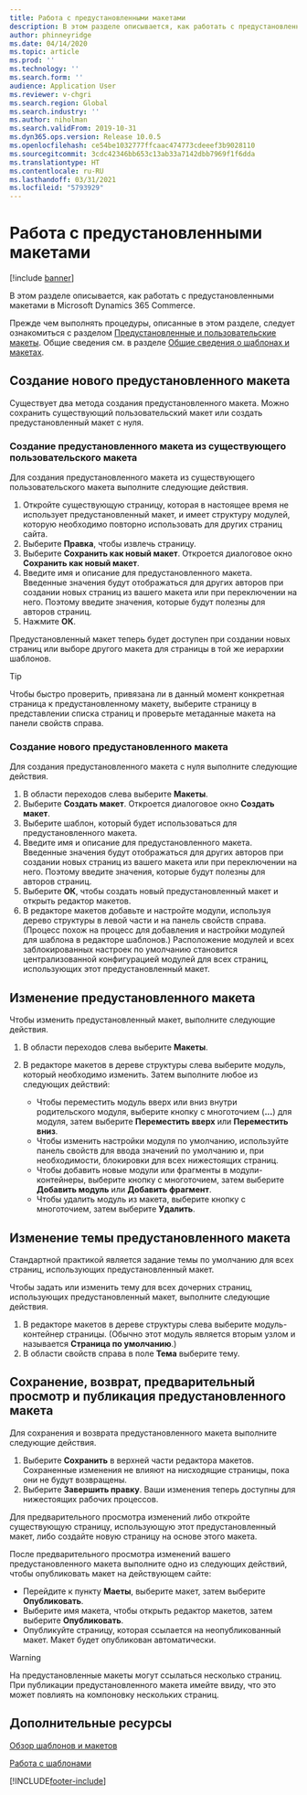 ```yaml
---
title: Работа с предустановленными макетами
description: В этом разделе описывается, как работать с предустановленными макетами в Microsoft Dynamics 365 Commerce.
author: phinneyridge
ms.date: 04/14/2020
ms.topic: article
ms.prod: ''
ms.technology: ''
ms.search.form: ''
audience: Application User
ms.reviewer: v-chgri
ms.search.region: Global
ms.search.industry: ''
ms.author: niholman
ms.search.validFrom: 2019-10-31
ms.dyn365.ops.version: Release 10.0.5
ms.openlocfilehash: ce54be1032777ffcaac474773cdeeef3b9028110
ms.sourcegitcommit: 3cdc42346bb653c13ab33a7142dbb7969f1f6dda
ms.translationtype: HT
ms.contentlocale: ru-RU
ms.lasthandoff: 03/31/2021
ms.locfileid: "5793929"
---
```

# <a name="work-with-preset-layouts"></a>Работа с предустановленными макетами

[!include [banner](includes/banner.md)]

В этом разделе описывается, как работать с предустановленными макетами в Microsoft Dynamics 365 Commerce.

Прежде чем выполнять процедуры, описанные в этом разделе, следует ознакомиться с разделом [Предустановленные и пользовательские макеты](templates-layouts-overview.md#preset-and-custom-layouts). Общие сведения см. в разделе [Общие сведения о шаблонах и макетах](templates-layouts-overview.md).

## <a name="create-a-new-preset-layout"></a>Создание нового предустановленного макета

Существует два метода создания предустановленного макета. Можно сохранить существующий пользовательский макет или создать предустановленный макет с нуля.

### <a name="create-a-preset-layout-from-an-existing-custom-layout"></a>Создание предустановленного макета из существующего пользовательского макета

Для создания предустановленного макета из существующего пользовательского макета выполните следующие действия.

1. Откройте существующую страницу, которая в настоящее время не использует предустановленный макет, и имеет структуру модулей, которую необходимо повторно использовать для других страниц сайта.
1. Выберите **Правка**, чтобы извлечь страницу.
1. Выберите **Сохранить как новый макет**. Откроется диалоговое окно **Сохранить как новый макет**.
1. Введите имя и описание для предустановленного макета. Введенные значения будут отображаться для других авторов при создании новых страниц из вашего макета или при переключении на него. Поэтому введите значения, которые будут полезны для авторов страниц.
1. Нажмите **ОК**.

Предустановленный макет теперь будет доступен при создании новых страниц или выборе другого макета для страницы в той же иерархии шаблонов.

> [!TIP]
> Чтобы быстро проверить, привязана ли в данный момент конкретная страница к предустановленному макету, выберите страницу в представлении списка страниц и проверьте метаданные макета на панели свойств справа.

### <a name="create-a-new-preset-layout"></a>Создание нового предустановленного макета

Для создания предустановленного макета с нуля выполните следующие действия.

1. В области переходов слева выберите **Макеты**.
1. Выберите **Создать макет**. Откроется диалоговое окно **Создать макет**.
1. Выберите шаблон, который будет использоваться для предустановленного макета.
1. Введите имя и описание для предустановленного макета. Введенные значения будут отображаться для других авторов при создании новых страниц из вашего макета или при переключении на него. Поэтому введите значения, которые будут полезны для авторов страниц.
1. Выберите **ОК**, чтобы создать новый предустановленный макет и открыть редактор макетов.
1. В редакторе макетов добавьте и настройте модули, используя дерево структуры в левой части и на панель свойств справа. (Процесс похож на процесс для добавления и настройки модулей для шаблона в редакторе шаблонов.) Расположение модулей и всех заблокированных настроек по умолчанию становится централизованной конфигурацией модулей для всех страниц, использующих этот предустановленный макет.

## <a name="modify-a-preset-layout"></a>Изменение предустановленного макета

Чтобы изменить предустановленный макет, выполните следующие действия.

1. В области переходов слева выберите **Макеты**.
1. В редакторе макетов в дереве структуры слева выберите модуль, который необходимо изменить. Затем выполните любое из следующих действий:

    - Чтобы переместить модуль вверх или вниз внутри родительского модуля, выберите кнопку с многоточием (**...**) для модуля, затем выберите **Переместить вверх** или **Переместить вниз**.
    - Чтобы изменить настройки модуля по умолчанию, используйте панель свойств для ввода значений по умолчанию и, при необходимости, блокировки для всех нижестоящих страниц.
    - Чтобы добавить новые модули или фрагменты в модули-контейнеры, выберите кнопку с многоточием, затем выберите **Добавить модуль** или **Добавить фрагмент**.
    - Чтобы удалить модуль из макета, выберите кнопку с многоточием, затем выберите **Удалить**.

## <a name="change-a-preset-layout-theme"></a>Изменение темы предустановленного макета

Стандартной практикой является задание темы по умолчанию для всех страниц, использующих предустановленный макет.

Чтобы задать или изменить тему для всех дочерних страниц, использующих предустановленный макет, выполните следующие действия.

1. В редакторе макетов в дереве структуры слева выберите модуль-контейнер страницы. (Обычно этот модуль является вторым узлом и называется **Страница по умолчанию**.)
1. В области свойств справа в поле **Тема** выберите тему.

## <a name="save-check-in-preview-and-publish-a-preset-layout"></a>Сохранение, возврат, предварительный просмотр и публикация предустановленного макета

Для сохранения и возврата предустановленного макета выполните следующие действия.

1. Выберите **Сохранить** в верхней части редактора макетов. Сохраненные изменения не влияют на нисходящие страницы, пока они не будут возвращены.
1. Выберите **Завершить правку**. Ваши изменения теперь доступны для нижестоящих рабочих процессов.

Для предварительного просмотра изменений либо откройте существующую страницу, использующую этот предустановленный макет, либо создайте новую страницу на основе этого макета.

После предварительного просмотра изменений вашего предустановленного макета выполните одно из следующих действий, чтобы опубликовать макет на действующем сайте:

* Перейдите к пункту **Маеты**, выберите макет, затем выберите **Опубликовать**.
* Выберите имя макета, чтобы открыть редактор макетов, затем выберите **Опубликовать**.
* Опубликуйте страницу, которая ссылается на неопубликованный макет. Макет будет опубликован автоматически.

> [!WARNING]
> На предустановленные макеты могут ссылаться несколько страниц. При публикации предустановленного макета имейте ввиду, что это может повлиять на компоновку нескольких страниц.

## <a name="additional-resources"></a>Дополнительные ресурсы

[Обзор шаблонов и макетов](templates-layouts-overview.md)

[Работа с шаблонами](work-with-templates.md)


[!INCLUDE[footer-include](../includes/footer-banner.md)]
